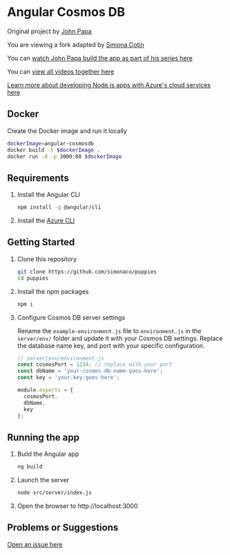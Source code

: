 # Angular Cosmos DB

Original project by [John Papa](http://twitter.com/john_papa)

You are viewing a fork adapted by [Simona Cotin](http://twitter.com/simona_cotin)

You can [watch John Papa build the app as part of his series here](https://johnpapa.net/angular-cosmosdb-1/)

You can [view all videos together here](/VIDEOS.md)

[Learn more about developing Node.js apps with Azure's cloud services here](https://docs.microsoft.com/nodejs/azure?WT.mc_id=startup-0000-sicotin)

## Docker

Create the Docker image and run it locally

```bash
dockerImage=angular-cosmosdb
docker build -t $dockerImage .
docker run -d -p 3000:80 $dockerImage
```

## Requirements

1. Install the Angular CLI

   ```bash
   npm install -g @angular/cli
   ```

1. Install the [Azure CLI](https://docs.microsoft.com/cli/azure/install-azure-cli?WT.mc_id=startup-0000-sicotin)

## Getting Started

1. Clone this repository

   ```bash
   git clone https://github.com/simonaco/puppies
   cd puppies
   ```

1. Install the npm packages

   ```bash
   npm i
   ```

1. Configure Cosmos DB server settings

   Rename the `example-environment.js` file to `environment.js` in the `server/env/` folder and update it with your Cosmos DB settings. Replace the database name key, and port with your specific configuration.

   ```javascript
   // server/env/environment.js
   const cosmosPort = 1234; // replace with your port
   const dbName = 'your-cosmos-db-name-goes-here';
   const key = 'your-key-goes-here';

   module.exports = {
     cosmosPort,
     dbName,
     key
   };
   ```

## Running the app

1. Build the Angular app

   ```bash
   ng build
   ```

1. Launch the server

   ```bash
   node src/server/index.js
   ```

1. Open the browser to http://localhost:3000

## Problems or Suggestions

[Open an issue here](https://github.com/simonaco/puppies/issues)
